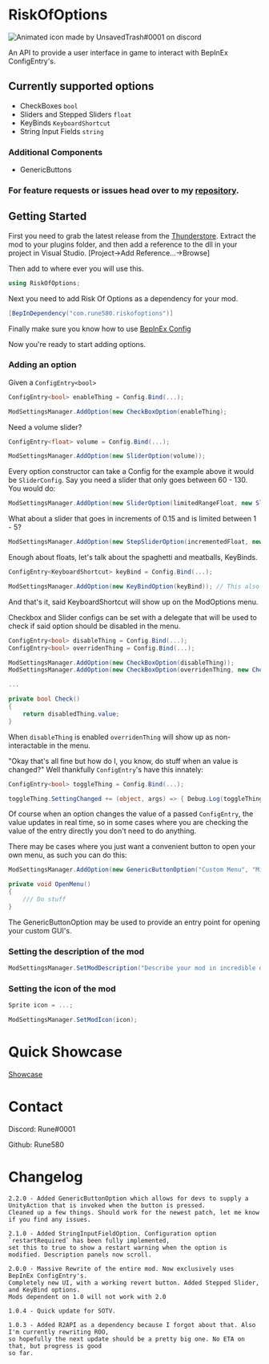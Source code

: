 # RiskOfOptions
![Animated icon made by UnsavedTrash#0001 on discord](https://thumbs.gfycat.com/LimitedFlashyCowbird-size_restricted.gif)

An API to provide a user interface in game to interact with BepInEx ConfigEntry's.

## Currently supported options
- CheckBoxes `bool`
- Sliders and Stepped Sliders `float`
- KeyBinds `KeyboardShortcut`
- String Input Fields `string`

### Additional Components
- GenericButtons

### For feature requests or issues head over to my [repository](https://github.com/Rune580/RiskOfOptions).

## Getting Started
First you need to grab the latest release from the [Thunderstore](https://thunderstore.io/package/Rune580/Risk_Of_Options/).
Extract the mod to your plugins folder, and then add a reference to the dll in your project in Visual Studio. [Project->Add Reference...->Browse]

Then add to where ever you will use this.
```C#
using RiskOfOptions;
```

Next you need to add Risk Of Options as a dependency for your mod.
```C#
[BepInDependency("com.rune580.riskofoptions")]
```

Finally make sure you know how to use [BepInEx Config](https://github.com/risk-of-thunder/R2Wiki/wiki/Configuration
)

Now you're ready to start adding options.

### Adding an option
Given a `ConfigEntry<bool>`
```C#
ConfigEntry<bool> enableThing = Config.Bind(...);

ModSettingsManager.AddOption(new CheckBoxOption(enableThing);
```

Need a volume slider?
```C#
ConfigEntry<float> volume = Config.Bind(...);

ModSettingsManager.AddOption(new SliderOption(volume));
```

Every option constructor can take a Config for the example above it would be `SliderConfig`.
Say you need a slider that only goes between 60 - 130. You would do:
```C#
ModSettingsManager.AddOption(new SliderOption(limitedRangeFloat, new SliderConfig() { min = 60, max = 130 }));
```

What about a slider that goes in increments of 0.15 and is limited between 1 - 5?
```C#
ModSettingsManager.AddOption(new StepSliderOption(incrementedFloat, new StepSliderConfig() { min = 1, max = 5, increment = 0.15f }));
```

Enough about floats, let's talk about the spaghetti and meatballs, KeyBinds.
```C#
ConfigEntry<KeyboardShortcut> keyBind = Config.Bind(...);

ModSettingsManager.AddOption(new KeyBindOption(keyBind)); // This also has a KeyBindConfig but can be omitted if defaults are desired.
```
And that's it, said KeyboardShortcut will show up on the ModOptions menu.

Checkbox and Slider configs can be set with a delegate that will be used to check if said option should be disabled in the menu.
```C#
ConfigEntry<bool> disableThing = Config.Bind(...);
ConfigEntry<bool> overridenThing = Config.Bind(...); 

ModSettingsManager.AddOption(new CheckBoxOption(disableThing));
ModSettingsManager.AddOption(new CheckBoxOption(overridenThing, new CheckBoxConfig() { checkIfDisabled = Check }));

...

private bool Check()
{
    return disabledThing.value;
}
```
When `disableThing` is enabled `overridenThing` will show up as non-interactable in the menu.

"Okay that's all fine but how do I, you know, do stuff when an value is changed?"
Well thankfully `ConfigEntry`'s have this innately:
```C#
ConfigEntry<bool> toggleThing = Config.Bind(...);

toggleThing.SettingChanged += (object, args) => { Debug.Log(toggleThing.Value) };
```
Of course when an option changes the value of a passed `ConfigEntry`, the value updates in real time,
so in some cases where you are checking the value of the entry directly you don't need to do anything.

There may be cases where you just want a convenient button to open your own menu, as such you can do this:
```C#
ModSettingsManager.AddOption(new GenericButtonOption("Custom Menu", "Misc", "Configure stuff in here", "Open Custom Menu", OpenMenu));

private void OpenMenu()
{
    /// Do stuff
}
```
The GenericButtonOption may be used to provide an entry point for opening your custom GUI's.

### Setting the description of the mod
```C#
ModSettingsManager.SetModDescription("Describe your mod in incredible detail over the course of the next 2 hours");
```

### Setting the icon of the mod
```C#
Sprite icon = ...;

ModSettingsManager.SetModIcon(icon);
```

# Quick Showcase
[Showcase](https://gfycat.com/GloomyShowyArrowana)

# Contact

Discord: Rune#0001

Github: Rune580

# Changelog
    2.2.0 - Added GenericButtonOption which allows for devs to supply a UnityAction that is invoked when the button is pressed.
    Cleaned up a few things. Should work for the newest patch, let me know if you find any issues.

    2.1.0 - Added StringInputFieldOption. Configuration option `restartRequired` has been fully implemented,
    set this to true to show a restart warning when the option is modified. Description panels now scroll.

    2.0.0 - Massive Rewrite of the entire mod. Now exclusively uses BepInEx ConfigEntry's.
    Completely new UI, with a working revert button. Added Stepped Slider, and KeyBind options.
    Mods dependent on 1.0 will not work with 2.0

    1.0.4 - Quick update for SOTV.

	1.0.3 - Added R2API as a dependency because I forgot about that. Also I'm currently rewriting ROO,
	so hopefully the next update should be a pretty big one. No ETA on that, but progress is good
	so far.
